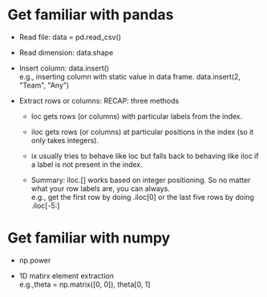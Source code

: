 # Get familiar with pandas

* Read file: data  = pd.read_csv()   

* Read dimension:  data.shape

* Insert column: data.insert()   
e.g.,  inserting column with static value in data frame. data.insert(2, "Team", "Any") 

* Extract rows or columns: 
RECAP: three methods

  * loc gets rows (or columns) with particular labels from the index.

  * iloc gets rows (or columns) at particular positions in the index (so it only takes integers).

  * ix usually tries to behave like loc but falls back to behaving like iloc if a label is not present in the index.

  * Summary: iloc.[] works based on integer positioning. So no matter what your row labels are, you can always.   
  e.g., get the first row by doing .iloc[0] or the last five rows by doing .iloc[-5:]


# Get familiar with numpy

* np.power

* 1D matirx element extraction   
e.g.,theta = np.matrix([0, 0]), theta[0, 1]

